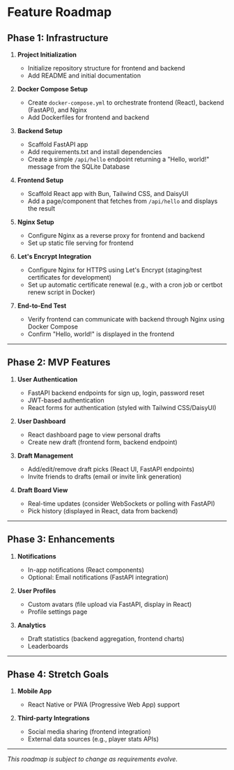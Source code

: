 # Feature Roadmap

## Phase 1: Infrastructure

1. **Project Initialization**
   - Initialize repository structure for frontend and backend
   - Add README and initial documentation

2. **Docker Compose Setup**
   - Create `docker-compose.yml` to orchestrate frontend (React), backend (FastAPI), and Nginx
   - Add Dockerfiles for frontend and backend

3. **Backend Setup**
   - Scaffold FastAPI app
   - Add requirements.txt and install dependencies
   - Create a simple `/api/hello` endpoint returning a "Hello, world!" message from the SQLite Database

4. **Frontend Setup**
   - Scaffold React app with Bun, Tailwind CSS, and DaisyUI
   - Add a page/component that fetches from `/api/hello` and displays the result

5. **Nginx Setup**
   - Configure Nginx as a reverse proxy for frontend and backend
   - Set up static file serving for frontend

6. **Let's Encrypt Integration**
   - Configure Nginx for HTTPS using Let's Encrypt (staging/test certificates for development)
   - Set up automatic certificate renewal (e.g., with a cron job or certbot renew script in Docker)

7. **End-to-End Test**
   - Verify frontend can communicate with backend through Nginx using Docker Compose
   - Confirm "Hello, world!" is displayed in the frontend

---

## Phase 2: MVP Features

1. **User Authentication**
   - FastAPI backend endpoints for sign up, login, password reset
   - JWT-based authentication
   - React forms for authentication (styled with Tailwind CSS/DaisyUI)

2. **User Dashboard**
   - React dashboard page to view personal drafts
   - Create new draft (frontend form, backend endpoint)

3. **Draft Management**
   - Add/edit/remove draft picks (React UI, FastAPI endpoints)
   - Invite friends to drafts (email or invite link generation)

4. **Draft Board View**
   - Real-time updates (consider WebSockets or polling with FastAPI)
   - Pick history (displayed in React, data from backend)

---

## Phase 3: Enhancements

1. **Notifications**
   - In-app notifications (React components)
   - Optional: Email notifications (FastAPI integration)

2. **User Profiles**
   - Custom avatars (file upload via FastAPI, display in React)
   - Profile settings page

3. **Analytics**
   - Draft statistics (backend aggregation, frontend charts)
   - Leaderboards

---

## Phase 4: Stretch Goals

1. **Mobile App**
   - React Native or PWA (Progressive Web App) support

2. **Third-party Integrations**
   - Social media sharing (frontend integration)
   - External data sources (e.g., player stats APIs)

---

*This roadmap is subject to change as requirements evolve.*

